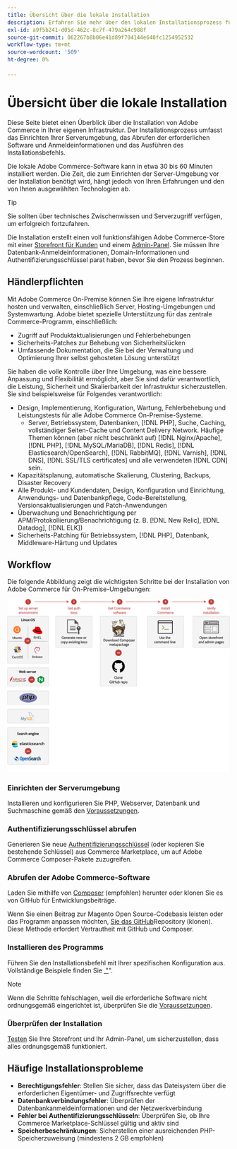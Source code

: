 ```yaml
---
title: Übersicht über die lokale Installation
description: Erfahren Sie mehr über den lokalen Installationsprozess für Adobe Commerce. Erfahren Sie mehr über Server-Anforderungen, Einrichtungsschritte und Best Practices für die Bereitstellung.
exl-id: a9f5b241-d05d-462c-8c7f-479a264c988f
source-git-commit: 062267b8b06e41d89f704144e640fc1254952532
workflow-type: tm+mt
source-wordcount: '509'
ht-degree: 0%

---
```



# Übersicht über die lokale Installation

Diese Seite bietet einen Überblick über die Installation von Adobe Commerce in Ihrer eigenen Infrastruktur. Der Installationsprozess umfasst das Einrichten Ihrer Serverumgebung, das Abrufen der erforderlichen Software und Anmeldeinformationen und das Ausführen des Installationsbefehls.

Die lokale Adobe Commerce-Software kann in etwa 30 bis 60 Minuten installiert werden. Die Zeit, die zum Einrichten der Server-Umgebung vor der Installation benötigt wird, hängt jedoch von Ihren Erfahrungen und den von Ihnen ausgewählten Technologien ab.

>[!TIP]
>
>Sie sollten über technisches Zwischenwissen und Serverzugriff verfügen, um erfolgreich fortzufahren.

Die Installation erstellt einen voll funktionsfähigen Adobe Commerce-Store mit einer [Storefront für Kunden](https://experienceleague.adobe.com/en/docs/commerce-admin/start/storefront/storefront) und einem [Admin-Panel](https://experienceleague.adobe.com/en/docs/commerce-admin/start/admin/admin). Sie müssen Ihre Datenbank-Anmeldeinformationen, Domain-Informationen und Authentifizierungsschlüssel parat haben, bevor Sie den Prozess beginnen.

## Händlerpflichten

Mit Adobe Commerce On-Premise können Sie Ihre eigene Infrastruktur hosten und verwalten, einschließlich Server, Hosting-Umgebungen und Systemwartung. Adobe bietet spezielle Unterstützung für das zentrale Commerce-Programm, einschließlich:

- Zugriff auf Produktaktualisierungen und Fehlerbehebungen
- Sicherheits-Patches zur Behebung von Sicherheitslücken
- Umfassende Dokumentation, die Sie bei der Verwaltung und Optimierung Ihrer selbst gehosteten Lösung unterstützt

Sie haben die volle Kontrolle über Ihre Umgebung, was eine bessere Anpassung und Flexibilität ermöglicht, aber Sie sind dafür verantwortlich, die Leistung, Sicherheit und Skalierbarkeit der Infrastruktur sicherzustellen. Sie sind beispielsweise für Folgendes verantwortlich:

- Design, Implementierung, Konfiguration, Wartung, Fehlerbehebung und Leistungstests für alle Adobe Commerce On-Premise-Systeme.
   - Server, Betriebssystem, Datenbanken, [!DNL PHP], Suche, Caching, vollständiger Seiten-Cache und Content Delivery Network. Häufige Themen können (aber nicht beschränkt auf) [!DNL Nginx/Apache], [!DNL PHP], [!DNL MySQL/MariaDB], [!DNL Redis], [!DNL Elasticsearch/OpenSearch], [!DNL RabbitMQ], [!DNL Varnish], [!DNL DNS], [!DNL SSL/TLS certificates] und alle verwendeten [!DNL CDN] sein.
- Kapazitätsplanung, automatische Skalierung, Clustering, Backups, Disaster Recovery
- Alle Produkt- und Kundendaten, Design, Konfiguration und Einrichtung, Anwendungs- und Datenbankpflege, Code-Bereitstellung, Versionsaktualisierungen und Patch-Anwendungen
- Überwachung und Benachrichtigung per APM/Protokollierung/Benachrichtigung (z. B. [!DNL New Relic], [!DNL Datadog], [!DNL ELK])
- Sicherheits-Patching für Betriebssystem, [!DNL PHP], Datenbank, Middleware-Härtung und Updates

## Workflow

Die folgende Abbildung zeigt die wichtigsten Schritte bei der Installation von Adobe Commerce für On-Premise-Umgebungen:

![Funktionsweise der Installation](../assets/installation/on-premises-install.drawio.svg)

### Einrichten der Serverumgebung

Installieren und konfigurieren Sie PHP, Webserver, Datenbank und Suchmaschine gemäß den [Voraussetzungen](prerequisites/overview.md).

### Authentifizierungsschlüssel abrufen

Generieren Sie neue [Authentifizierungsschlüssel](prerequisites/authentication-keys.md) (oder kopieren Sie bestehende Schlüssel) aus Commerce Marketplace, um auf Adobe Commerce Composer-Pakete zuzugreifen.

### Abrufen der Adobe Commerce-Software

Laden Sie mithilfe von [Composer](prerequisites/commerce.md) (empfohlen) herunter oder klonen Sie es von GitHub für Entwicklungsbeiträge.

Wenn Sie einen Beitrag zur Magento Open Source-Codebasis leisten oder das Programm anpassen möchten, [&#x200B; Sie das GitHub](https://developer.adobe.com/commerce/contributor/guides/install/clone-repository/)Repository (klonen). Diese Methode erfordert Vertrautheit mit GitHub und Composer.

### Installieren des Programms

Führen Sie den Installationsbefehl mit Ihrer spezifischen Konfiguration aus. Vollständige Beispiele finden Sie [&#x200B; &quot;](composer.md)&quot;.

>[!NOTE]
>
>Wenn die Schritte fehlschlagen, weil die erforderliche Software nicht ordnungsgemäß eingerichtet ist, überprüfen Sie die [Voraussetzungen](prerequisites/overview.md).

### Überprüfen der Installation

[Testen](next-steps/verify.md) Sie Ihre Storefront und Ihr Admin-Panel, um sicherzustellen, dass alles ordnungsgemäß funktioniert.

## Häufige Installationsprobleme

- **Berechtigungsfehler**: Stellen Sie sicher, dass das Dateisystem über die erforderlichen Eigentümer- und Zugriffsrechte verfügt
- **Datenbankverbindungsfehler**: Überprüfen der Datenbankanmeldeinformationen und der Netzwerkverbindung
- **Fehler bei Authentifizierungsschlüsseln**: Überprüfen Sie, ob Ihre Commerce Marketplace-Schlüssel gültig und aktiv sind
- **Speicherbeschränkungen**: Sicherstellen einer ausreichenden PHP-Speicherzuweisung (mindestens 2 GB empfohlen)
